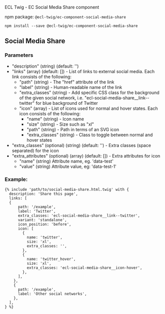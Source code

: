 ECL Twig - EC Social Media Share component

npm package: `@ecl-twig/ec-component-social-media-share`

```shell
npm install --save @ecl-twig/ec-component-social-media-share
```

## Social Media Share

### Parameters

- "description" (string) (default: '')
- "links" (array) (default: []) - List of links to external social media. Each link consists of the following:
  - "path" (string) - The "href" attribute of the link
  - "label" (string) - Human-readable name of the link
  - "extra_classes" (string) - Add specific CSS class for the background of the given social network, i.e. "ecl-social-media-share\_\_link--twitter" for blue background of Twitter
  - "icon" (array) - List of icons used for normal and hover states. Each icon consists of the following:
    - "name" (string) - Icon name
    - "size" (string) - Size such as "xl"
    - "path" (string) - Path in terms of an SVG icon
    - "extra_classes" (string) - Class to toggle between normal and hover states
- "extra_classes" (optional) (string) (default: '') - Extra classes (space separated) for the icon
- "extra_attributes" (optional) (array) (default: []) - Extra attributes for icon
  - "name" (string) Attribute name, eg. 'data-test'
  - "value" (string) Attribute value, eg: 'data-test-1'

### Example:

<!-- prettier-ignore -->
```twig
{% include 'path/to/social-media-share.html.twig' with {
  description: 'Share this page',
  links: [
  {
      path: '/example',
      label: 'Twitter',
      extra_classes: 'ecl-social-media-share__link--twitter',
      variant: 'standalone',
      icon_position: 'before',
      icon: [
        {
          name: 'twitter',
          size: 'xl',
          extra_classes: '',
        },
        {
          name: 'twitter_hover',
          size: 'xl',
          extra_classes: 'ecl-social-media-share__icon-hover',
        },
      ],
    },
    {
      path: '/example',
      label: 'Other social networks',
    },
  ],
} %}
```
